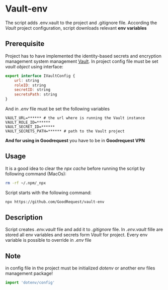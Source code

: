 # Vault-env
The script adds .env.vault to the project and .gitignore file. According the *Vault* project configuration, script downloads relevant **env variables**

## Prerequisite
Project has to have implemented the identity-based secrets and encryption management system management [Vault](https://www.vaultproject.io/). In project config file must be set *vault object* using interface:
```javascript
export interface IVaultConfig {
	url: string
	roleID: string
	secretID: string
	secretsPath: string
}
```

And in *.env* file must be set the following variables
```env
VAULT_URL=****** # the url where is running the Vault instance
VAULT_ROLE_ID=******
VAULT_SECRET_ID=******
VAULT_SECRETS_PATH=****** # path to the Vault project
```

**And for using in Goodrequest** you have to be in **Goodrequest VPN**
## Usage
It is a good idea to clear the *npx cache* before running the script by following command (MacOs):
```bash
rm -rf ~/.npm/_npx
```

Script starts with the following command:
``` bash
npx https://github.com/GoodRequest/vault-env
```

## Description
Script creates *.env.vault* file and add it to *.gitignore* file. In *.env.vault* fille are stored all env variables and secrets form *Vault* for project. Every env variable is possible to override in *.env* file

## Note
in config file in the project must be initialized *dotenv* or another env files management package!

```javascript
import 'dotenv/config'
```




